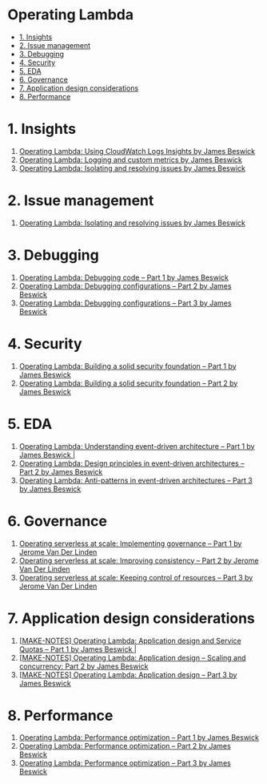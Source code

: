<h1>Operating Lambda</h1>

<!-- TOC -->

- [1. Insights](#1-insights)
- [2. Issue management](#2-issue-management)
- [3. Debugging](#3-debugging)
- [4. Security](#4-security)
- [5. EDA](#5-eda)
- [6. Governance](#6-governance)
- [7. Application design considerations](#7-application-design-considerations)
- [8. Performance](#8-performance)

<!-- /TOC -->

# 1. Insights

1. [Operating Lambda: Using CloudWatch Logs Insights by James Beswick](https://aws.amazon.com/blogs/compute/operating-lambda-using-cloudwatch-logs-insights/)
1. [Operating Lambda: Logging and custom metrics by James Beswick](https://aws.amazon.com/blogs/compute/operating-lambda-logging-and-custom-metrics/)
1. [Operating Lambda: Isolating and resolving issues by James Beswick ](https://aws.amazon.com/blogs/compute/operating-lambda-isolating-and-resolving-issues/)

# 2. Issue management

1. [Operating Lambda: Isolating and resolving issues by James Beswick](https://aws.amazon.com/blogs/compute/operating-lambda-isolating-and-resolving-issues/)

# 3. Debugging

1. [Operating Lambda: Debugging code – Part 1 by James Beswick](https://aws.amazon.com/blogs/compute/operating-lambda-debugging-code-part-1/)
1. [Operating Lambda: Debugging configurations – Part 2 by James Beswick ](https://aws.amazon.com/blogs/compute/operating-lambda-debugging-configurations-part-2/)
1. [Operating Lambda: Debugging configurations – Part 3 by James Beswick](https://aws.amazon.com/blogs/compute/operating-lambda-debugging-integrations-part-3/)

# 4. Security

1. [Operating Lambda: Building a solid security foundation – Part 1 by James Beswick](https://aws.amazon.com/blogs/compute/operating-lambda-building-a-solid-security-foundation-part-1/)
1. [Operating Lambda: Building a solid security foundation – Part 2 by James Beswick](https://aws.amazon.com/blogs/compute/operating-lambda-building-a-solid-security-foundation-part-2/)

# 5. EDA

1. [Operating Lambda: Understanding event-driven architecture – Part 1 by James Beswick |](https://aws.amazon.com/blogs/compute/operating-lambda-understanding-event-driven-architecture-part-1/)
1. [Operating Lambda: Design principles in event-driven architectures – Part 2 by James Beswick](https://aws.amazon.com/blogs/compute/operating-lambda-design-principles-in-event-driven-architectures-part-2/)
1. [Operating Lambda: Anti-patterns in event-driven architectures – Part 3 by James Beswick](https://aws.amazon.com/blogs/compute/operating-lambda-anti-patterns-in-event-driven-architectures-part-3/)

# 6. Governance

1. [Operating serverless at scale: Implementing governance – Part 1 by Jerome Van Der Linden](https://aws.amazon.com/blogs/compute/operating-serverless-at-scale-implementing-governance-part-1/)
1. [Operating serverless at scale: Improving consistency – Part 2 by Jerome Van Der Linden](https://aws.amazon.com/blogs/compute/operating-serverless-at-scale-improving-consistency-part-2/)
1. [Operating serverless at scale: Keeping control of resources – Part 3 by Jerome Van Der Linden](https://aws.amazon.com/blogs/compute/operating-serverless-at-scale-keeping-control-of-resources-part-3/)

# 7. Application design considerations

1. [[MAKE-NOTES] Operating Lambda: Application design and Service Quotas – Part 1 by James Beswick |](https://aws.amazon.com/blogs/compute/operating-lambda-application-design-and-service-quotas-part-1/)
1. [[MAKE-NOTES] Operating Lambda: Application design – Scaling and concurrency: Part 2 by James Beswick ](https://aws.amazon.com/blogs/compute/operating-lambda-application-design-scaling-and-concurrency-part-2/)
1. [[MAKE-NOTES] Operating Lambda: Application design – Part 3 by James Beswick ](https://aws.amazon.com/blogs/compute/operating-lambda-application-design-part-3/)

# 8. Performance

1. [Operating Lambda: Performance optimization – Part 1 by James Beswick](https://aws.amazon.com/blogs/compute/operating-lambda-performance-optimization-part-1/)
1. [Operating Lambda: Performance optimization – Part 2 by James Beswick](https://aws.amazon.com/blogs/compute/operating-lambda-performance-optimization-part-2/)
1. [Operating Lambda: Performance optimization – Part 3 by James Beswick](https://aws.amazon.com/blogs/compute/operating-lambda-performance-optimization-part-3/)